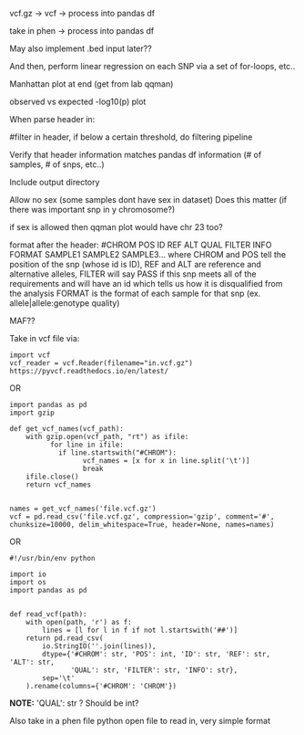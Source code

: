 
vcf.gz -> vcf -> process into pandas df

take in phen  -> process into pandas df 

May also implement .bed input later?? 

And then, perform linear regression on each SNP via a set of for-loops, etc..

Manhattan plot at end (get from lab qqman)

observed vs expected -log10(p) plot

When parse header in:

#filter in header, if below a certain threshold, do filtering pipeline

Verify that header information matches pandas df information (# of samples, # of snps, etc..)


Include output directory

Allow no sex (some samples dont have sex in dataset) Does this matter (if there was important snp in y chromosome?) 

if sex is allowed then qqman plot would have chr 23 too?

format after the header:
#CHROM POS ID REF ALT QUAL FILTER INFO FORMAT SAMPLE1 SAMPLE2 SAMPLE3...
where CHROM and POS tell the position of the snp (whose id is ID), 
REF and ALT are reference and alternative alleles,
FILTER will say PASS if this snp meets all of the requirements and will have an id which tells us how it is disqualified from the analysis
FORMAT is the format of each sample for that snp (ex. allele|allele:genotype quality)

MAF??

Take in vcf file via:

	import vcf
	vcf_reader = vcf.Reader(filename="in.vcf.gz")
	https://pyvcf.readthedocs.io/en/latest/

OR

	import pandas as pd
	import gzip

	def get_vcf_names(vcf_path):
	    with gzip.open(vcf_path, "rt") as ifile:
	          for line in ifile:
	            if line.startswith("#CHROM"):
	                  vcf_names = [x for x in line.split('\t')]
	                  break
	    ifile.close()
	    return vcf_names


	names = get_vcf_names('file.vcf.gz')
	vcf = pd.read_csv('file.vcf.gz', compression='gzip', comment='#', chunksize=10000, delim_whitespace=True, header=None, names=names)


OR

	#!/usr/bin/env python

	import io
	import os
	import pandas as pd


	def read_vcf(path):
	    with open(path, 'r') as f:
	        lines = [l for l in f if not l.startswith('##')]
	    return pd.read_csv(
	        io.StringIO(''.join(lines)),
	        dtype={'#CHROM': str, 'POS': int, 'ID': str, 'REF': str, 'ALT': str,
	               'QUAL': str, 'FILTER': str, 'INFO': str},
	        sep='\t'
	    ).rename(columns={'#CHROM': 'CHROM'})

**NOTE:** 'QUAL': str ? Should be int?

Also take in a phen file
	python open file to read in, very simple format
